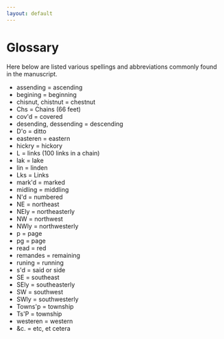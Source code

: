```yaml
---
layout: default
---
```

# Glossary

Here below are listed various spellings and abbreviations commonly found in the manuscript.

- assending = ascending
- begining = beginning
- chisnut, chistnut = chestnut
- Chs = Chains (66 feet)
- cov'd = covered
- desending, dessending = descending
- D'o = ditto
- easteren = eastern
- hickry = hickory
- L = links (100 links in a chain)
- lak = lake
- lin = linden
- Lks = Links
- mark'd = marked
- midling = middling
- N'd = numbered
- NE = northeast
- NEly = northeasterly
- NW = northwest
- NWly = northwesterly
- p = page
- pg = page
- read = red
- remandes = remaining
- runing = running
- s'd = said or side
- SE = southeast
- SEly = southeasterly
- SW = southwest
- SWly = southwesterly
- Towns'p = township
- Ts'P = township
- westeren = western
- &c. = etc, et cetera
